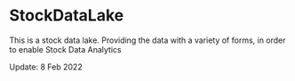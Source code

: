 # StockDataLake
This is a stock data lake. Providing the data with a variety of forms, in order to enable Stock Data Analytics

Update: 8 Feb 2022
